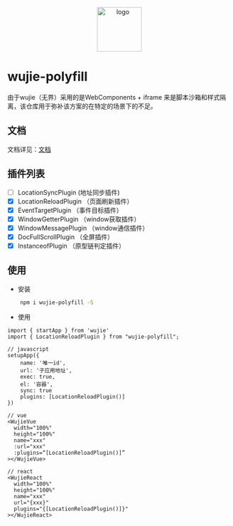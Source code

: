 <p align="center">
  <a href="https://wujie-micro.github.io/doc/" target="_blank">
    <img src="https://vfiles.gtimg.cn/wuji_dashboard/xy/test_wuji_damy/phFSuhUC.png" width="100" height="100" alt="logo">
  </a>
</p>


# wujie-polyfill
由于wujie（无界）采用的是WebComponents + iframe 来是脚本沙箱和样式隔离，该仓库用于弥补该方案的在特定的场景下的不足。

## 文档
文档详见：[文档](https://wujie-polyfill.github.io/doc/)

## 插件列表
- [ ] LocationSyncPlugin (地址同步插件)
- [x] LocationReloadPlugin （页面刷新插件）
- [x] EventTargetPlugin （事件目标插件）
- [x] WindowGetterPlugin （window获取插件）
- [x] WindowMessagePlugin （window通信插件）
- [x] DocFullScrollPlugin （全屏插件）
- [x] InstanceofPlugin （原型链判定插件）

## 使用

- 安装
```bash
    npm i wujie-polyfill -S
```
- 使用
```tsx
import { startApp } from 'wujie'
import { LocationReloadPlugin } from "wujie-polyfill";

// javascript
setupApp({
    name: '唯一id',
    url: '子应用地址',
    exec: true,
    el: '容器',
    sync: true
    plugins: [LocationReloadPlugin()]
})

// vue
<WujieVue
  width="100%"
  height="100%"
  name="xxx"
  :url="xxx"
  :plugins=“[LocationReloadPlugin()]”
></WujieVue>

// react
<WujieReact
  width="100%"
  height="100%"
  name="xxx"
  url="{xxx}"
  plugins="{[LocationReloadPlugin()]}"
></WujieReact>

```